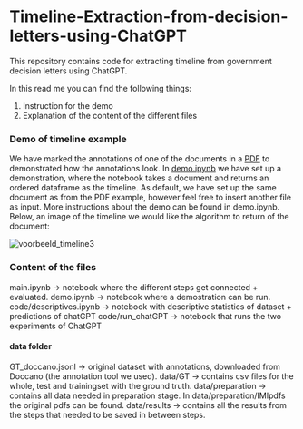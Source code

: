 # Timeline-Extraction-from-decision-letters-using-ChatGPT
This repository contains code for extracting timeline from government decision letters using ChatGPT. 

In this read me you can find the following things:
1. Instruction for the demo
2. Explanation of the content of the different files

### Demo of timeline example
We have marked the annotations of one of the documents in a [PDF](https://github.com/FemkeBakker/Timeline-Extraction-from-decision-letters-using-ChatGPT/blob/main/voorbeeld_pdf.pdf) to demonstrated how the annotations look. In [demo.ipynb](https://github.com/FemkeBakker/Timeline-Extraction-from-decision-letters-using-ChatGPT/blob/main/demo.ipynb) we have set up a demonstration, where the notebook takes a document and returns an ordered dataframe as the timeline. As default, we have set up the same document as from the PDF example, however feel free to insert another file as input. More instructions about the demo can be found in demo.ipynb. Below, an image of the timeline we would like the algorithm to return of the document:
<!-- ![image](https://github.com/FemkeBakker/Timeline-Extraction-from-decision-letters-using-ChatGPT/assets/70972237/a209c2ee-c50e-4c5c-b737-94d7623aa3c7) -->
![voorbeeld_timeline3](https://github.com/FemkeBakker/Timeline-Extraction-from-decision-letters-using-ChatGPT/assets/70972237/f98bd4c8-ba98-4a2a-97aa-ef5889cdb7ed)

### Content of the files
main.ipynb -> notebook where the different steps get connected + evaluated.
demo.ipynb -> notebook where a demostration can be run.
code/descriptives.ipynb -> notebook with descriptive statistics of dataset + predictions of chatGPT
code/run_chatGPT -> notebook that runs the two experiments of ChatGPT
#### data folder
GT_doccano.jsonl -> original dataset with annotations, downloaded from Doccano (the annotation tool we used).
data/GT -> contains csv files for the whole, test and trainingset with the ground truth.
data/preparation -> contains all data needed in preparation stage. In data/preparation/IMIpdfs the original pdfs can be found. 
data/results -> contains all the results from the steps that needed to be saved in between steps.

